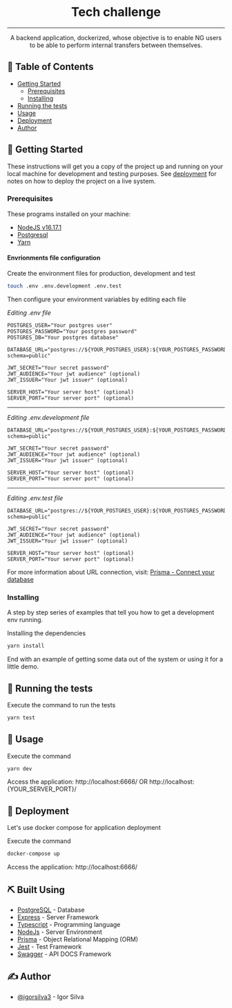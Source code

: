 <h1 align="center">Tech challenge</h3>

---

<p align="center">A backend application, dockerized, whose objective is to enable NG users to be able to perform internal transfers between themselves.
    <br> 
</p>

## 📝 Table of Contents

- [Getting Started](#getting_started)
  - [Prerequisites](#prerequisites)
  - [Installing](#installing)
- [Running the tests](#tests)
- [Usage](#usage)
- [Deployment](#deployment)
- [Author](#author)

## 🏁 Getting Started <a name = "getting_started"></a>

These instructions will get you a copy of the project up and running on your local machine for development and testing purposes. See [deployment](#deployment) for notes on how to deploy the project on a live system.

### Prerequisites

These programs installed on your machine:
  - [NodeJS v16.17.1](https://nodejs.org/en/download/)
  - [Postgresql](https://www.postgresql.org/download/)
  - [Yarn](https://classic.yarnpkg.com/en/docs/install)
  
#### Envrionments file configuration

Create the environment files for production, development and test

```bash
touch .env .env.development .env.test
```

Then configure your environment variables by editing each file

_Editing .env file_

```env
POSTGRES_USER="Your postgres user"
POSTGRES_PASSWORD="Your postgres password"
POSTGRES_DB="Your postgres database"

DATABASE_URL="postgres://${YOUR_POSTGRES_USER}:${YOUR_POSTGRES_PASSWORD}@postgres:5432/${YOUR_POSTGRES_DB}?schema=public"

JWT_SECRET="Your secret password"
JWT_AUDIENCE="Your jwt audience" (optional)
JWT_ISSUER="Your jwt issuer" (optional)

SERVER_HOST="Your server host" (optional)
SERVER_PORT="Your server port" (optional)
```
---
_Editing .env.development file_

```env
DATABASE_URL="postgres://${YOUR_POSTGRES_USER}:${YOUR_POSTGRES_PASSWORD}@localhost:5432/${YOUR_POSTGRES_DB}?schema=public"

JWT_SECRET="Your secret password"
JWT_AUDIENCE="Your jwt audience" (optional)
JWT_ISSUER="Your jwt issuer" (optional)

SERVER_HOST="Your server host" (optional)
SERVER_PORT="Your server port" (optional)
```
---
_Editing .env.test file_

```env
DATABASE_URL="postgres://${YOUR_POSTGRES_USER}:${YOUR_POSTGRES_PASSWORD}@localhost:5432/${YOUR_POSTGRES_TEST_DB}?schema=public"

JWT_SECRET="Your secret password"
JWT_AUDIENCE="Your jwt audience" (optional)
JWT_ISSUER="Your jwt issuer" (optional)

SERVER_HOST="Your server host" (optional)
SERVER_PORT="Your server port" (optional)
```

For more information about URL connection, visit: [Prisma - Connect your database](https://www.prisma.io/docs/getting-started/setup-prisma/add-to-existing-project/relational-databases/connect-your-database-typescript-postgres)

### Installing

A step by step series of examples that tell you how to get a development env running.

Installing the dependencies

```bash
yarn install
```

End with an example of getting some data out of the system or using it for a little demo.

## 🔧 Running the tests <a name = "tests"></a>

Execute the command to run the tests

```bash
yarn test
```

## 🎈 Usage <a name="usage"></a>

Execute the command

```bash
yarn dev
```

Access the application: http://localhost:6666/ OR http://localhost:{YOUR_SERVER_PORT}/

## 🚀 Deployment <a name = "deployment"></a>

Let's use docker compose for application deployment

Execute the command

```bash
docker-compose up
```

Access the application: http://localhost:6666/

## ⛏️ Built Using <a name = "built_using"></a>

- [PostgreSQL](https://www.postgresql.org/) - Database
- [Express](https://expressjs.com/) - Server Framework
- [Typescript](https://www.typescriptlang.org/) - Programming language
- [NodeJs](https://nodejs.org/en/) - Server Environment
- [Prisma](https://www.prisma.io/) - Object Relational Mapping (ORM)
- [Jest](https://jestjs.io/) - Test Framework
- [Swagger](https://swagger.io/) - API DOCS Framework

## ✍️ Author <a name = "author"></a>

- [@igorsilva3](https://github.com/igorsilva3) - Igor Silva

